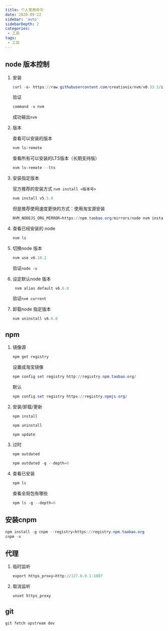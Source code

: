 ```yaml
---
title: 个人常用命令
date: 2020-09-22
sidebar: 'auto'
sidebarDepth: 2
categories:
 - 工具
tags:
 - 工具
---
```


##  node 版本控制

1. 安装

   ```powershell
   curl -o- https://raw.githubusercontent.com/creationix/nvm/v0.33.1/install.sh | bash
   ```

   验证

   ```powershell
   command -v nvm
   ```

   成功输出`nvm`

2. 版本

   查看可以安装的版本

   ```powershell
   nvm ls-remote
   ```

   查看所有可以安装的LTS版本（长期支持版）

   ```powershell
   nvm ls-remote --lts
   ```

3. 安装指定版本

   官方推荐的安装方式 `nvm install <版本号>`

   ```powershell
   nvm install v5.5.0
   ```

   但是推荐使用速度更快的方式：使用淘宝源安装

   ```powershell
   NVM_NODEJS_ORG_MIRROR=https://npm.taobao.org/mirrors/node nvm install 6
   ```

4. 查看已经安装的 node

   ```powershell
   nvm ls
   ```

5. 切换node 版本

   ```powershell
   nvm use v6.10.2
   ```

   验证`node -v`

6. 设定默认node 版本

   ```powershell
    nvm alias default v6.6.0
   ```

   验证`nvm current`

7. 卸载node 指定版本

   ```powershell
   nvm uninstall v6.6.0
   ```

   

## npm

1. 镜像源

   ```powershell
   npm get registry
   ```

   设置成淘宝镜像

   ```powershell
   npm config set registry http://registry.npm.taobao.org/
   ```

   默认

   ```powershell
   npm config set registry https://registry.npmjs.org/
   ```

   

2. 安装/卸载/更新

   ```powershell
   npm install
   ```

   ```powershell
   npm uninstall
   ```

   ```powershell
   npm update
   ```

   

3. 过时

   ```powershell
   npm outdated
   ```

   ```powershell
   npm outdated -g --depth=0
   ```

   

4. 查看已安装

   ```powershell
   npm ls
   ```

   查看全局包有哪些

   ```powershell
   npm ls -g --depth=0
   ```

   

## 安装cnpm

```powershell
npm install -g cnpm --registry=https://registry.npm.taobao.org
cnpm -v
```



## 代理

1. 临时监听

   ```powershell
   export https_proxy=http://127.0.0.1:1087
   ```

2. 取消监听

   ```powershell
   unset https_proxy
   ```

   

## git

```
git fetch upstream dev
```

